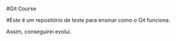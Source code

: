 #Git Course


#Este é um repositório de teste para ensinar como o Git funciona.

Assim, conseguirei evolui.
